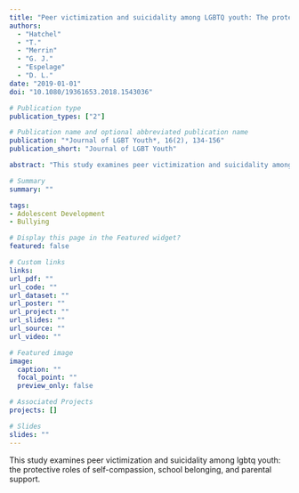 ```yaml
---
title: "Peer victimization and suicidality among LGBTQ youth: The protective roles of self-compassion, school belonging, and parental support"
authors:
  - "Hatchel"
  - "T."
  - "Merrin"
  - "G. J."
  - "Espelage"
  - "D. L."
date: "2019-01-01"
doi: "10.1080/19361653.2018.1543036"

# Publication type
publication_types: ["2"]

# Publication name and optional abbreviated publication name
publication: "*Journal of LGBT Youth*, 16(2), 134-156"
publication_short: "Journal of LGBT Youth"

abstract: "This study examines peer victimization and suicidality among lgbtq youth: the protective roles of self-compassion, school belonging, and parental support."

# Summary
summary: ""

tags:
- Adolescent Development
- Bullying

# Display this page in the Featured widget?
featured: false

# Custom links
links:
url_pdf: ""
url_code: ""
url_dataset: ""
url_poster: ""
url_project: ""
url_slides: ""
url_source: ""
url_video: ""

# Featured image
image:
  caption: ""
  focal_point: ""
  preview_only: false

# Associated Projects
projects: []

# Slides
slides: ""
---
```


This study examines peer victimization and suicidality among lgbtq youth: the protective roles of self-compassion, school belonging, and parental support.
